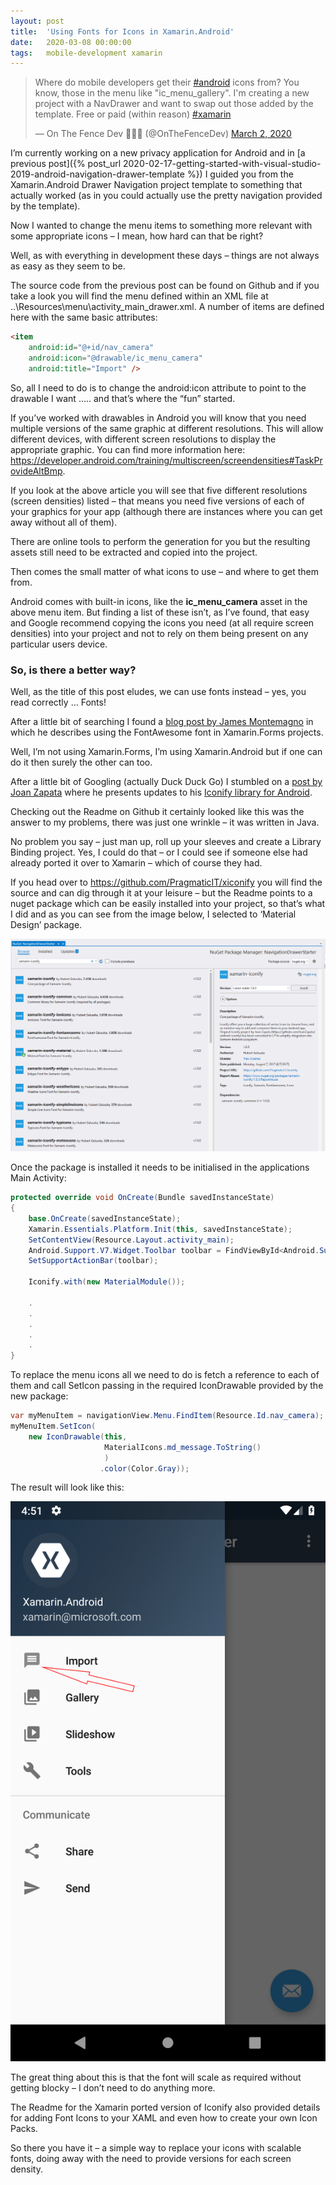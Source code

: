 ```yaml
---
layout: post
title:  'Using Fonts for Icons in Xamarin.Android'
date:   2020-03-08 00:00:00
tags:   mobile-development xamarin
---
```

<blockquote class="twitter-tweet"><p lang="en" dir="ltr">Where do mobile developers get their <a href="https://twitter.com/hashtag/android?src=hash&amp;ref_src=twsrc%5Etfw">#android</a> icons from? You know, those in the menu like &quot;ic_menu_gallery&quot;. I&#39;m creating a new project with a NavDrawer and want to swap out those added by the template. Free or paid (within reason) <a href="https://twitter.com/hashtag/xamarin?src=hash&amp;ref_src=twsrc%5Etfw">#xamarin</a></p>&mdash; On The Fence Dev 🏴󠁧󠁢󠁥󠁮󠁧󠁿🇺🇦 (@OnTheFenceDev) <a href="https://twitter.com/OnTheFenceDev/status/1234561178413780994?ref_src=twsrc%5Etfw">March 2, 2020</a></blockquote> <script async src="https://platform.twitter.com/widgets.js" charset="utf-8"></script>

I’m currently working on a new privacy application for Android and in [a previous post]({% post_url 2020-02-17-getting-started-with-visual-studio-2019-android-navigation-drawer-template %}) I guided you from the Xamarin.Android Drawer Navigation project template to something that actually worked (as in you could actually use the pretty navigation provided by the template).

Now I wanted to change the menu items to something more relevant with some appropriate icons – I mean, how hard can that be right?
<!--more-->
Well, as with everything in development these days – things are not always as easy as they seem to be.
<!--more -->
The source code from the previous post can be found on Github and if you take a look you will find the menu defined within an XML file at ..\Resources\menu\activity_main_drawer.xml. A number of items are defined here with the same basic attributes:
```html
<item 
    android:id="@+id/nav_camera" 
    android:icon="@drawable/ic_menu_camera" 
    android:title="Import" />
```
So, all I need to do is to change the android:icon attribute to point to the drawable I want ….. and that’s where the “fun” started.

If you’ve worked with drawables in Android you will know that you need multiple versions of the same graphic at different resolutions. This will allow different devices, with different screen resolutions to display the appropriate graphic. You can find more information here: <a href='https://developer.android.com/training/multiscreen/screendensities#TaskProvideAltBmp' target='_blank'>https://developer.android.com/training/multiscreen/screendensities#TaskProvideAltBmp</a>.

If you look at the above article you will see that five different resolutions (screen densities) listed – that means you need five versions of each of your graphics for your app (although there are instances where you can get away without all of them).

There are online tools to perform the generation for you but the resulting assets still need to be extracted and copied into the project.

Then comes the small matter of what icons to use – and where to get them from.

Android comes with built-in icons, like the **ic_menu_camera** asset in the above menu item. But finding a list of these isn’t, as I’ve found, that easy and Google recommend copying the icons you need (at all require screen densities) into your project and not to rely on them being present on any particular users device.

### So, is there a better way?

Well, as the title of this post eludes, we can use fonts instead – yes, you read correctly … Fonts!

After a little bit of searching I found a <a href='https://montemagno.com/using-font-icons-in-xamarin-forms-goodbye-images-hello-fonts/' target='_blank'>blog post by James Montemagno</a> in which he describes using the FontAwesome font in Xamarin.Forms projects.

Well, I’m not using Xamarin.Forms, I’m using Xamarin.Android but if one can do it then surely the other can too.

After a little bit of Googling (actually Duck Duck Go) I stumbled on a <a href='https://blog.joanzapata.com/iconify-just-got-a-lot-better/' target='_blank'>post by Joan Zapata</a> where he presents updates to his <a href='https://github.com/JoanZapata/android-iconify' target='_blank'>Iconify library for Android</a>.

Checking out the Readme on Github it certainly looked like this was the answer to my problems, there was just one wrinkle – it was written in Java.

No problem you say – just man up, roll up your sleeves and create a Library Binding project. Yes, I could do that – or I could see if someone else had already ported it over to Xamarin – which of course they had.

If you head over to <a href='https://github.com/PragmaticIT/xiconify' target='_blank'>https://github.com/PragmaticIT/xiconify</a> you will find the source and can dig through it at your leisure – but the Readme points to a nuget package which can be easily installed into your project, so that’s what I did and as you can see from the image below, I selected to ‘Material Design’ package.

![adding the iconify nuget package](/assets/images/iconify_nuget.png)

Once the package is installed it needs to be initialised in the applications Main Activity:
```csharp
protected override void OnCreate(Bundle savedInstanceState)
{
	base.OnCreate(savedInstanceState);
	Xamarin.Essentials.Platform.Init(this, savedInstanceState);
	SetContentView(Resource.Layout.activity_main);
	Android.Support.V7.Widget.Toolbar toolbar = FindViewById<Android.Support.V7.Widget.Toolbar>(Resource.Id.toolbar);
	SetSupportActionBar(toolbar);

	Iconify.with(new MaterialModule());
	
	.
	.
	.
	.
	.
}
```
To replace the menu icons all we need to do is fetch a reference to each of them and call SetIcon passing in the required IconDrawable provided by the new package:
```csharp
var myMenuItem = navigationView.Menu.FindItem(Resource.Id.nav_camera);
myMenuItem.SetIcon(
	new IconDrawable(this, 
					 MaterialIcons.md_message.ToString()
					 )
					.color(Color.Gray));
```
The result will look like this:

![flyout menu with font icon](/assets/images/font_icon_menu.png)

The great thing about this is that the font will scale as required without getting blocky – I don’t need to do anything more.

The Readme for the Xamarin ported version of Iconify also provided details for adding Font Icons to your XAML and even how to create your own Icon Packs.

So there you have it – a simple way to replace your icons with scalable fonts, doing away with the need to provide versions for each screen density.